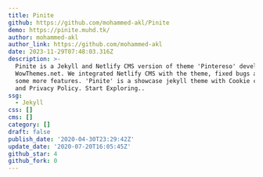 ```yaml
---
title: Pinite
github: https://github.com/mohammed-akl/Pinite
demo: https://pinite.muhd.tk/
author: mohammed-akl
author_link: https://github.com/mohammed-akl
date: 2023-11-29T07:48:03.316Z
description: >-
  Pinite is a Jekyll and Netlify CMS version of theme 'Pintereso' developed by
  WowThemes.net. We integrated Netlify CMS with the theme, fixed bugs and added
  some more features. 'Pinite' is a showcase jekyll theme with Cookie consent
  and Privacy Policy. Start Exploring..
ssg:
  - Jekyll
css: []
cms: []
category: []
draft: false
publish_date: '2020-04-30T23:29:42Z'
update_date: '2020-07-20T16:05:45Z'
github_star: 4
github_fork: 0
---
```

